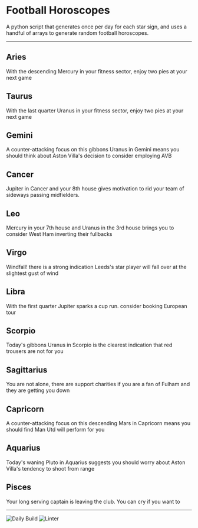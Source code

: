 # Football Horoscopes

A python script that generates once per day for each star sign, and uses a handful of arrays to generate random football horoscopes.

---

<!-- horoscopes_item starts -->
<h2>Aries</h2><p>With the descending Mercury in your fitness sector, enjoy two pies at your next game</p><h2>Taurus</h2><p>With the last quarter Uranus in your fitness sector, enjoy two pies at your next game</p><h2>Gemini</h2><p>A counter-attacking focus on this gibbons Uranus in Gemini means you should think about Aston Villa's decision to consider employing AVB</p><h2>Cancer</h2><p>Jupiter in Cancer and your 8th house gives motivation to rid your team of sideways passing midfielders.</p><h2>Leo</h2><p>Mercury in your 7th house and Uranus in the 3rd house brings you to consider West Ham inverting their fullbacks</p><h2>Virgo</h2><p>Windfall! there is a strong indication Leeds's star player will fall over at the slightest gust of wind</p><h2>Libra</h2><p>With the first quarter Jupiter sparks a cup run. consider booking European tour</p><h2>Scorpio</h2><p>Today's gibbons Uranus in Scorpio is the clearest indication that red trousers are not for you</p><h2>Sagittarius</h2><p>You are not alone, there are support charities if you are a fan of Fulham and they are getting you down</p><h2>Capricorn</h2><p>A counter-attacking focus on this descending Mars in Capricorn means you should find Man Utd will perform for you</p><h2>Aquarius</h2><p>Today's waning Pluto in Aquarius suggests you should worry about Aston Villa's tendency to shoot from range</p><h2>Pisces</h2><p>Your long serving captain is leaving the club. You can cry if you want to</p>
<!-- horoscopes_item ends -->

---

![Daily Build](https://github.com/MatBenfield/horofootball.thechels.uk/workflows/Daily%20Build/badge.svg) ![Linter](https://github.com/MatBenfield/horofootball.thechels.uk/workflows/Linter/badge.svg)
